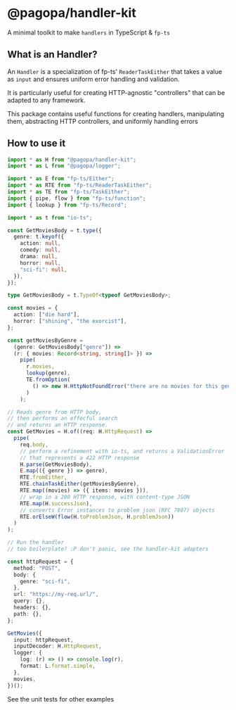 # @pagopa/handler-kit

A minimal toolkit to make `handlers` in TypeScript & `fp-ts`

## What is an Handler?

An `Handler` is a specialization of fp-ts' `ReaderTaskEither` that takes a value as `input` and ensures uniform error handling and validation.

It is particularly useful for creating HTTP-agnostic "controllers" that can be adapted to any framework.

This package contains useful functions for creating handlers, manipulating them, abstracting HTTP controllers, and uniformly handling errors

## How to use it

```typescript
import * as H from "@pagopa/handler-kit";
import * as L from "@pagopa/logger";

import * as E from "fp-ts/Either";
import * as RTE from "fp-ts/ReaderTaskEither";
import * as TE from "fp-ts/TaskEither";
import { pipe, flow } from "fp-ts/function";
import { lookup } from "fp-ts/Record";

import * as t from "io-ts";

const GetMoviesBody = t.type({
  genre: t.keyof({
    action: null,
    comedy: null,
    drama: null,
    horror: null,
    "sci-fi": null,
  }),
});

type GetMoviesBody = t.TypeOf<typeof GetMoviesBody>;

const movies = {
  action: ["die hard"],
  horror: ["shining", "the exorcist"],
};

const getMoviesByGenre =
  (genre: GetMoviesBody["genre"]) =>
  (r: { movies: Record<string, string[]> }) =>
    pipe(
      r.movies,
      lookup(genre),
      TE.fromOption(
        () => new H.HttpNotFoundError("there are no movies for this genre")
      )
    );

// Reads genre from HTTP body,
// then performs an effecful search
// and returns an HTTP response.
const GetMovies = H.of((req: H.HttpRequest) =>
  pipe(
    req.body,
    // perform a refinement with io-ts, and returns a ValidationError
    // that represents a 422 HTTP response
    H.parse(GetMoviesBody),
    E.map(({ genre }) => genre),
    RTE.fromEither,
    RTE.chainTaskEither(getMoviesByGenre),
    RTE.map((movies) => ({ items: movies })),
    // wrap in a 200 HTTP response, with content-type JSON
    RTE.map(H.successJson),
    // converts Error instances to problem json (RFC 7807) objects
    RTE.orElseW(flow(H.toProblemJson, H.problemJson))
  )
);

// Run the handler
// too boilerplate? :P don't panic, see the handler-kit adapters

const httpRequest = {
  method: "POST",
  body: {
    genre: "sci-fi",
  },
  url: "https://my-req.url/",
  query: {},
  headers: {},
  path: {},
};

GetMovies({
  input: httpRequest,
  inputDecoder: H.HttpRequest,
  logger: {
    log: (r) => () => console.log(r),
    format: L.format.simple,
  },
  movies,
})();
```

See the unit tests for other examples
